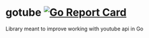 # gotube  [![Go Report Card](https://goreportcard.com/badge/github.com/aracki/gotube)](https://goreportcard.com/report/github.com/aracki/gotube)
Library meant to improve working with youtube api in Go 

